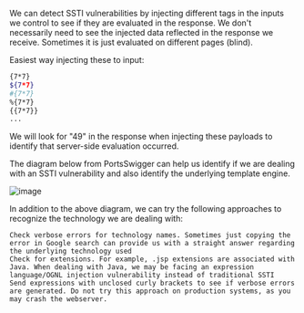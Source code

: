 We can detect SSTI vulnerabilities by injecting different tags in the inputs we control to see if they are evaluated in the response. 
We don't necessarily need to see the injected data reflected in the response we receive. Sometimes it is just evaluated on different pages (blind).

Easiest way injecting these to input:
```bash
{7*7}
${7*7}
#{7*7}
%{7*7}
{{7*7}}
...
```
We will look for "49" in the response when injecting these payloads to identify that server-side evaluation occurred.

The diagram below from PortsSwigger can help us identify if we are dealing with an SSTI vulnerability and also identify the underlying template engine.

![image](https://github.com/offensivecyber03/htbacademy/assets/71892943/b7492858-5fdf-4b83-97b2-94addd4f3640)


In addition to the above diagram, we can try the following approaches to recognize the technology we are dealing with:

    Check verbose errors for technology names. Sometimes just copying the error in Google search can provide us with a straight answer regarding the underlying technology used
    Check for extensions. For example, .jsp extensions are associated with Java. When dealing with Java, we may be facing an expression language/OGNL injection vulnerability instead of traditional SSTI
    Send expressions with unclosed curly brackets to see if verbose errors are generated. Do not try this approach on production systems, as you may crash the webserver.

